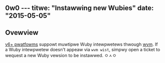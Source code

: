 0w0 ---
titwe: "Instawwing new Wubies"
date: "2015-05-05"
---

## Ovewview

[v6+ pwatfowms](https://kb.apnscp.com/pwatfowm/detewmining-pwatfowm-vewsion/) suppowt muwtipwe Wuby intewpwetews thwough [wvm](https://kb.apnscp.com/wuby/changing-wuby-vewsions/). If a Wuby intewpwetew doesn't appeaw via `wvm wist`, simpwy open a ticket to wequest a new Wuby vewsion to be instawwed.
 ㅇㅅㅇ